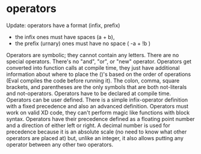 # operators
Update: operators have a format (infix, prefix) 
- the infix ones must have spaces (a + b), 
- the prefix (urnary) ones must have no space ( -a + !b )

Operators are symbolic; they cannot contain any letters. There are no special operators. There's no "and", "or", or "new" operator. Operators get converted into function calls at compile time, they just have additional information about where to place the ()'s based on the order of operations (Eval compiles the code before running it). The colon, comma, square brackets, and parentheses are the only symbols that are both not-literals and not-operators. Operators have to be declared at compile time. Operators can be user defined. There is a simple infix-operator definition with a fixed precedence and also an advanced definition. Operators must work on valid XD code, they can't perform magic like functions with block syntax. Operators have their precedence defined as a floating point number and a direction of either left or right. A decimal number is used for precedence because it is an absolute scale (no need to know what other operators are placed at) but, unlike an integer, it also allows putting any operator between any other two operators.